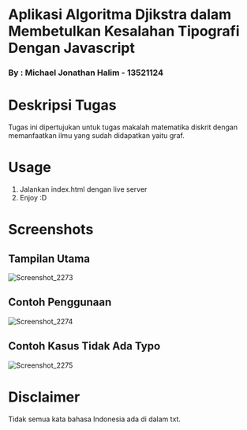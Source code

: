 # Aplikasi Algoritma Djikstra dalam Membetulkan Kesalahan Tipografi Dengan Javascript
### By : Michael Jonathan Halim - 13521124

# Deskripsi Tugas
Tugas ini dipertujukan untuk tugas makalah matematika diskrit dengan memanfaatkan ilmu yang sudah didapatkan yaitu graf.

# Usage
1. Jalankan index.html dengan live server
2. Enjoy :D

# Screenshots
## Tampilan Utama
![Screenshot_2273](https://user-images.githubusercontent.com/87570374/205270378-2540bfcf-169b-4dc7-9ce9-3d147de8fb4f.png)

## Contoh Penggunaan
![Screenshot_2274](https://user-images.githubusercontent.com/87570374/205270400-2e615a06-9a2d-4443-949f-fab91709e35a.png)

## Contoh Kasus Tidak Ada Typo
![Screenshot_2275](https://user-images.githubusercontent.com/87570374/205270888-99d32e18-7f8f-431c-9f7e-5ac5f0d28b39.png)

# Disclaimer
Tidak semua kata bahasa Indonesia ada di dalam txt.
